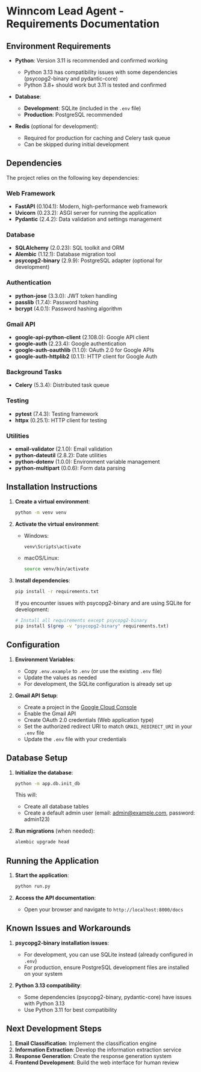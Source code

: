 # Winncom Lead Agent - Requirements Documentation

## Environment Requirements

- **Python**: Version 3.11 is recommended and confirmed working
  - Python 3.13 has compatibility issues with some dependencies (psycopg2-binary and pydantic-core)
  - Python 3.8+ should work but 3.11 is tested and confirmed

- **Database**:
  - **Development**: SQLite (included in the `.env` file)
  - **Production**: PostgreSQL recommended

- **Redis** (optional for development):
  - Required for production for caching and Celery task queue
  - Can be skipped during initial development

## Dependencies

The project relies on the following key dependencies:

### Web Framework
- **FastAPI** (0.104.1): Modern, high-performance web framework
- **Uvicorn** (0.23.2): ASGI server for running the application
- **Pydantic** (2.4.2): Data validation and settings management

### Database
- **SQLAlchemy** (2.0.23): SQL toolkit and ORM
- **Alembic** (1.12.1): Database migration tool
- **psycopg2-binary** (2.9.9): PostgreSQL adapter (optional for development)

### Authentication
- **python-jose** (3.3.0): JWT token handling
- **passlib** (1.7.4): Password hashing
- **bcrypt** (4.0.1): Password hashing algorithm

### Gmail API
- **google-api-python-client** (2.108.0): Google API client
- **google-auth** (2.23.4): Google authentication
- **google-auth-oauthlib** (1.1.0): OAuth 2.0 for Google APIs
- **google-auth-httplib2** (0.1.1): HTTP client for Google Auth

### Background Tasks
- **Celery** (5.3.4): Distributed task queue

### Testing
- **pytest** (7.4.3): Testing framework
- **httpx** (0.25.1): HTTP client for testing

### Utilities
- **email-validator** (2.1.0): Email validation
- **python-dateutil** (2.8.2): Date utilities
- **python-dotenv** (1.0.0): Environment variable management
- **python-multipart** (0.0.6): Form data parsing

## Installation Instructions

1. **Create a virtual environment**:
   ```bash
   python -m venv venv
   ```

2. **Activate the virtual environment**:
   - Windows:
     ```bash
     venv\Scripts\activate
     ```
   - macOS/Linux:
     ```bash
     source venv/bin/activate
     ```

3. **Install dependencies**:
   ```bash
   pip install -r requirements.txt
   ```

   If you encounter issues with psycopg2-binary and are using SQLite for development:
   ```bash
   # Install all requirements except psycopg2-binary
   pip install $(grep -v "psycopg2-binary" requirements.txt)
   ```

## Configuration

1. **Environment Variables**:
   - Copy `.env.example` to `.env` (or use the existing `.env` file)
   - Update the values as needed
   - For development, the SQLite configuration is already set up

2. **Gmail API Setup**:
   - Create a project in the [Google Cloud Console](https://console.cloud.google.com/)
   - Enable the Gmail API
   - Create OAuth 2.0 credentials (Web application type)
   - Set the authorized redirect URI to match `GMAIL_REDIRECT_URI` in your `.env` file
   - Update the `.env` file with your credentials

## Database Setup

1. **Initialize the database**:
   ```bash
   python -m app.db.init_db
   ```

   This will:
   - Create all database tables
   - Create a default admin user (email: admin@example.com, password: admin123)

2. **Run migrations** (when needed):
   ```bash
   alembic upgrade head
   ```

## Running the Application

1. **Start the application**:
   ```bash
   python run.py
   ```

2. **Access the API documentation**:
   - Open your browser and navigate to `http://localhost:8000/docs`

## Known Issues and Workarounds

1. **psycopg2-binary installation issues**:
   - For development, you can use SQLite instead (already configured in `.env`)
   - For production, ensure PostgreSQL development files are installed on your system

2. **Python 3.13 compatibility**:
   - Some dependencies (psycopg2-binary, pydantic-core) have issues with Python 3.13
   - Use Python 3.11 for best compatibility

## Next Development Steps

1. **Email Classification**: Implement the classification engine
2. **Information Extraction**: Develop the information extraction service
3. **Response Generation**: Create the response generation system
4. **Frontend Development**: Build the web interface for human review 
